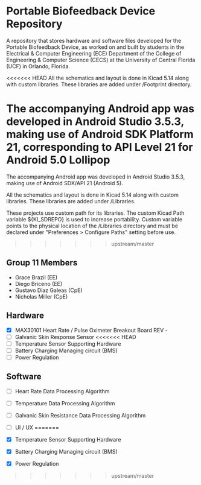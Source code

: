 # Portable Biofeedback Device Repository

A repository that stores hardware and software files developed for the Portable Biofeedback Device, as worked on and built by students in the Electrical & Computer Engineering (ECE) Department of the College of Engineering & Computer Science (CECS) at the University of Central Florida (UCF) in Orlando, Florida.

<<<<<<< HEAD
All the schematics and layout is done in Kicad 5.14 along with custom libraries. These libraries are added under /Footprint directory.

The accompanying Android app was developed in Android Studio 3.5.3, making use of Android SDK Platform 21, corresponding to API Level 21 for Android 5.0 Lollipop
=======
The accompanying Android app was developed in Android Studio 3.5.3, making use of Android SDK/API 21 (Android 5).

All the schematics and layout is done in Kicad 5.14 along with custom libraries. These libraries are added under /Libraries.

These projects use custom path for its libraries. The custom Kicad Path variable ${KI_SDREPO} is used to increase portability. Custom variable points to the physical location of the /Libraries directory and must be declared under "Preferences > Configure Paths" setting before use.

>>>>>>> upstream/master

## Group 11 Members
+ Grace Brazil (EE)
+ Diego Briceno (EE)
+ Gustavo Diaz Galeas (CpE)
+ Nicholas Miller (CpE)

## Hardware
- [x] MAX30101 Heart Rate / Pulse Oximeter Breakout Board REV -
- [ ] Galvanic Skin Response Sensor
<<<<<<< HEAD
- [ ] Temperature Sensor Supporting Hardware
- [ ] Battery Charging Managing circuit (BMS)
- [ ] Power Regulation

## Software
- [ ] Heart Rate Data Processing Algorithm
- [ ] Temperature Data Processing Algorithm
- [ ] Galvanic Skin Resistance Data Processing Algorithm
- [ ] UI / UX
=======
- [x] Temperature Sensor Supporting Hardware
- [x] Battery Charging Managing circuit (BMS)
- [x] Power Regulation



>>>>>>> upstream/master
